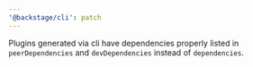 ```yaml
---
'@backstage/cli': patch
---
```


Plugins generated via cli have dependencies properly listed in `peerDependencies` and `devDependencies` instead of `dependencies`.
